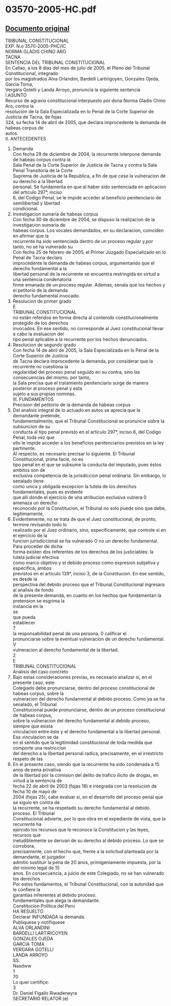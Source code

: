 
03570-2005-HC.pdf
=================
  
[Documento original](https://tc.gob.pe/jurisprudencia/2006/03570-2005-HC.pdf)  
---  
TRIBUNAL CONSTITUCIONAL  
EXP. N.o 3570-2005-PHC/IC  
NORMA GLADIS CHINO ARO  
TACNA  
SENTENCIA DEL TRIBUNAL CONSTITUCIONAL  
En Callao, a los 8 dias del mes de julio de 2005, el Pleno del Tribunal Constitucional, integrado  
por los magistrados Alva Orlandini, Bardelli Lartirigoyen, Gonzales Ojeda, Garcia Toma,  
Vergara Gotelli y Landa Arroyo, pronuncia la siguiente sentencia  
I.ASUNTO  
Recurso de agravio constitucional interpuesto por dona Norma Gladis Chino Aro, contra la  
resolucion de la Sala Especializada en lo Penal de la Corte Superior de Justicia de Tacna, de fojas  
324, su fecha 14 de abril de 2005, que declara improcedente la demanda de habeas corpus de  
autos.  
II. ANTECEDENTES  
1. Demanda  
Con fecha 29 de diciembre de 2004, la recurrente interpone demanda de habeas corpus contra la  
Sala Penal de la Corte Superior de Justicia de Tacna y contra la Sala Penal Transitoria de la Corte  
Suprema de Justicia de la Republica, a fin de que cese la vulneracion de su derecho a la libertad  
personal. Se fundamenta en que al haber sido sentenciada en aplicacion del articulo 297°, inciso  
6, del Codigo Penal, se le impide acceder al beneficio penitenciario de semilibertad y libertad  
condicional.  
2. Investigacion sumaria de habeas corpus  
Con fecha 30 de diciembre de 2004, se dispuso la realizacion de la investigacion sumaria de  
habeas corpus. Los vocales demandados, en su declaracion, coinciden en afirmar que la  
recurrente ha sido sentenciada dentro de un proceso regular y,por tanto, no se ha vulnerado su  
Con fecha 25 de febrero de 2005, el Primer Juzgado Especializado en lo Penal de Tacna declaro  
improcedente la demanda de habeas corpus, argumentando que el derecho fundamental a la  
libertad personal de la recurrente se encuentra restringida en virtud a una sentencia condenatoria  
firme emanada de un proceso regular. Ademas, senala que los hechos y el petitorio de la demanda  
derecho fundamental invocado.  
3. Resolucion de primer grado  
E  
TRIBUNAL CONSTITUCIONAL  
no estân referidos en forma directa al contenido constitucionalmente protegido de los derechos  
invocados. En ese sentido, no corresponde al Juez constitucional llevar a cabo la evaluacion del  
tipo penal aplicable a la recurrente por los hechos denunciados.  
4. Resolucion de segundo grado  
Con fecha 14 de abril de 2005, la Sala Especializada en lo Penal de la Corte Superior de Justicia  
de Tacna declara improcedente la demanda, por considerar que la recurrente no cuestiona la  
regularidad del proceso penal seguido en su contra, sino las consecuencias del mismo; por tanto,  
la Sala precisa que el tratamiento penitenciario surge de manera posterior al proceso penal y esta  
sujeto a sus propias nommas.  
III. FUNDAMENTOS  
Precision del petitorio de la demanda de habeas corpus  
1. Del analisis integral de lo actuado en autos se aprecia que la demandante pretende,  
fundamentalmente, que el Tribunal Constitucional se pronuncie sobre la subsuncion de su  
conducta al tipo penal previsto en el articulo 297°, inciso 6, del Codigo Penal, toda vez que  
ello le impide acceder a los beneficios penitenciarios previstos en la ley pertinente.  
Al respecto, es necesario precisar lo siguiente. El Tribunal Constitucional, prima facie, no es  
tipo penal en el que se subsume la conducta del imputado, pues éstos ambitos son de  
exclusiva competencia de la jurisdiccion penal ordinaria. Sin embargo, lo senalado tiene  
como unica y obligada excepcion la tutela de los derechos fundamentales, pues es evidente  
que alli donde el ejercicio de una atribucion exclusiva vulnera 0 amenaza un derecho  
reconocido por la Constitucion, el Tribunal no solo puede sino que debe, legitimamente,  
3. Evidentemente, no se trata de que el Juez constitucional, de pronto, termine revisando todo lo  
realizado por el Juez ordinario, sino, especificamente, que controle si en el ejercicio de la  
funcion jurisdiccional se ha vulnerado O no un derecho fundamental. Para proceder de dicha  
forma existen dos referentes de los derechos de los justiciables: la tutela judicial efectiva  
como marco objetivo y el debido proceso como expresion subjetiva y especifica, ambos  
previstos en el articulo 139°, inciso 3, de la Constitucion. En ese sentido, es desde la  
perspectiva del debido proceso que el Tribunal Constitucional ingresara al analisis de fondo  
de la presente demanda, en cuanto en los hechos que fundamentan la pretension se esgrima la  
instancia en la  
se  
que pueda  
establecer  
7  
la responsabilidad penal de una persona, 0 calificar el  
pronunciarse sobre la eventual vulneracion de un derecho fundamental.  
V  
vulneracion al derecho fundamental de la libertad.  
2  
E  
TRIBUNAL CONSTITUCIONAL  
Analisis del caso concreto  
4. Bajo estas consideraciones previas, es necesario analizar si, en el presente caso, este  
Colegiado debe pronunciarse, dentro del proceso constitucional de habeas corpus, sobre la  
vulneracion del derecho fundamental al debido proceso. Como ya se ha senalado, el Tribunal  
Constitucional puede pronunciarse, dentro de un proceso constitucional de habeas corpus,  
sobre la vulneracion del derecho fundamental al debido proceso, siempre que exista  
vinculacion entre éste y el derecho fundamental a la libertad personal. Esa vinculacion se da  
en el sentido que la legitimidad constitucional de toda medida que comporte una restriccion  
del derecho a la libertad personal radica, precisamente, en el irrestricto respeto de las  
5. En el presente caso, siendo que la recurrente ha sido condenada a 15 anos de pena privativa  
de la libertad por la comision del delito de trafico ilicito de drogas, en virtud a la sentencia de  
fecha 22 de abril de 2003 (fojas 18) e integrada con la resolucion de fecha 10 de mayo de  
2004 (fojas 25), cabe evaluar si, en el desarrollo del proceso penal que se siguio en contra de  
la recurrente, se ha respetado su derecho fundamental al debido proceso. El Tribunal  
Constitucional advierte, por lo que obra en el expediente de vista, que la recurrente ha  
ejercido los recursos que le reconoce la Constitucion y las leyes, recursos que  
ineludiblemente se derivan de su derecho al debido proceso. Lo que se corrobora,  
precisamente, con el hecho que, frente a la solicitud planteada por la demandante, el juzgador  
admitio sustituir la pena de 20 anos, primigeniamente impuesta, por la del minimo legal de 15  
anos. En consecuencia, a juicio de este Colegiado, no se han vulnerado los derechos  
Por estos fundamentos, el Tribunal Constitucional, con la autoridad que le confiere la  
garantias inherentes al debido proceso.  
fundamentales que alega la demandante.  
Constitucion Politica del Peru  
HA RESUELTO  
Declarar INFUNDADA la demanda.  
Publiquese y notifiquese  
ALVA ORLANDINI  
BARDELLI LARTIRICOYEN  
GONZALES OJEDA  
GARCIA TOMA  
VERGARA GOTELLI  
LANDA ARROYO  
SS.  
Nasdww  
1  
70  
Lo quer certifiçe:  
3  
Dr. Daniel Figallo Riwadeneyra  
SECRETARIO RELATOR (e)